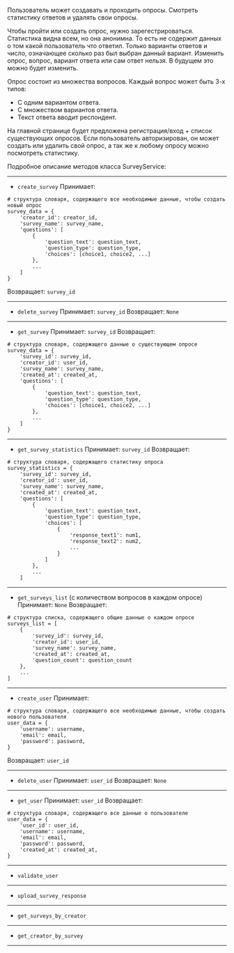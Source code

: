 Пользователь может создавать и проходить опросы.
Смотреть статистику ответов и удалять свои опросы.

Чтобы пройти или создать опрос, нужно зарегестрироваться.
Статистика видна всем, но она анонимна. То есть не содержит данных о том какой пользователь что ответил. Только варианты ответов и число, означающее сколько раз был выбран данный вариант.
Изменить опрос, вопрос, вариант ответа или сам ответ нельзя.
В будущем это можно будет изменить.

Опрос состоит из множества вопросов. Каждый вопрос может быть 3-х типов: 
- С одним вариантом ответа.
- С множеством вариантов ответа.
- Текст ответа вводит респондент.

На главной странице будет предложена регистрация/вход + список существующих опросов.
Если пользователь авторизирован, он может создать или удалить свой опрос, а так же к любому опросу можно посмотреть статистику.

Подробное описание методов класса SurveyService:

-----------------
- `create_survey`
Принимает:
```
# структура словаря, содержащего все необходимые данные, чтобы создать новый опрос
survey_data = {
    'creator_id': creator_id,
    'survey_name': survey_name,
    'questions': [
        {
            'question_text': question_text,
            'question_type': question_type,
            'choices': [choice1, choice2, ...]
        },
        ...
    ]
}
```
Возвращает: `survey_id`

-----------------
- `delete_survey`
Принимает: `survey_id`
Возвращает: `None` 

-----------------
- `get_survey`
Принимает: `survey_id`
Возвращает:
```
# структура словаря, содержащего данные о существующем опросе
survey_data = {
    'survey_id': survey_id,
    'creator_id': user_id,
    'survey_name': survey_name,
    'created_at': created_at,
    'questions': [
        {
            'question_text': question_text,
            'question_type': question_type,
            'choices': [choice1, choice2, ...]
        },
        ...
    ]
}
```

-----------------
- `get_survey_statistics`
Принимает: `survey_id`
Возвращает:
```
# структура словаря, содержащего статистику опроса
survey_statistics = {
    'survey_id': survey_id,
    'creator_id': user_id,
    'survey_name': survey_name,
    'created_at': created_at,
    'questions': [
        {
            'question_text': question_text,
            'question_type': question_type,
            'choices': [
                {
                    'response_text1': num1,
                    'response_text2': num2,
                    ...
                }
            ]
        },
        ...
    ]
```

-----------------
- `get_surveys_list` (с количеством вопросов в каждом опросе)
Принимает: `None`
Возвращает:
```
# структура списка, содержащего общие данные о каждом опросе
surveys_list = [
    {
        'survey_id': survey_id,
        'creator_id': user_id,
        'survey_name': survey_name,
        'created_at': created_at,
        'question_count': question_count
    },
    ...
]
```

-----------------
- `create_user`
Принимает:
```
# структура словаря, содержащего все необходимые данные, чтобы создать нового пользователя
user_data = {
    'username': username,
    'email': email,
    'password': password,
}
```
Возвращает: `user_id`

-----------------
- `delete_user`
Принимает: `user_id`
Возвращает: `None` 

-----------------
- `get_user`
Принимает: `user_id`
Возвращает:
```
# структура словаря, содержащего все данные о пользователе
user_data = {
    'user_id': user_id,
    'username': username,
    'email': email,
    'password': password,
    'created_at': created_at,
}
```

-----------------
- `validate_user`

-----------------
- `upload_survey_response`

-----------------
- `get_surveys_by_creator`

-----------------
- `get_creator_by_survey`

-----------------




